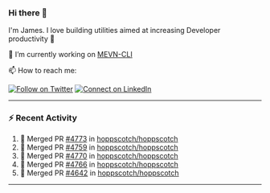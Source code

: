 ### Hi there 👋

I'm James. I love building utilities aimed at increasing Developer productivity :raised_hands: 

🔭 I’m currently working on [MEVN-CLI](https://github.com/madlabsinc/mevn-cli)

📫 How to reach me:

[![Follow on Twitter](https://img.shields.io/badge/--twitter?label=Twitter&logo=Twitter&style=social)](https://twitter.com/james_madhacks) [![Connect on LinkedIn](https://img.shields.io/badge/--linkedin?label=LinkedIn&logo=LinkedIn&style=social)](https://www.linkedin.com/in/jamesgeorge007)

---

### :zap: Recent Activity

<!--START_SECTION:activity-->
1. 🎉 Merged PR [#4773](https://github.com/hoppscotch/hoppscotch/pull/4773) in [hoppscotch/hoppscotch](https://github.com/hoppscotch/hoppscotch)
2. 🎉 Merged PR [#4759](https://github.com/hoppscotch/hoppscotch/pull/4759) in [hoppscotch/hoppscotch](https://github.com/hoppscotch/hoppscotch)
3. 🎉 Merged PR [#4770](https://github.com/hoppscotch/hoppscotch/pull/4770) in [hoppscotch/hoppscotch](https://github.com/hoppscotch/hoppscotch)
4. 🎉 Merged PR [#4766](https://github.com/hoppscotch/hoppscotch/pull/4766) in [hoppscotch/hoppscotch](https://github.com/hoppscotch/hoppscotch)
5. 🎉 Merged PR [#4642](https://github.com/hoppscotch/hoppscotch/pull/4642) in [hoppscotch/hoppscotch](https://github.com/hoppscotch/hoppscotch)
<!--END_SECTION:activity-->

---

<!--
**jamesgeorge007/jamesgeorge007** is a ✨ _special_ ✨ repository because its `README.md` (this file) appears on your GitHub profile.

Here are some ideas to get you started:

- 🌱 I’m currently learning ...
- 👯 I’m looking to collaborate on ...
- 🤔 I’m looking for help with ...
- 💬 Ask me about ...
- 😄 Pronouns: ...
- ⚡ Fun fact: ...
-->
